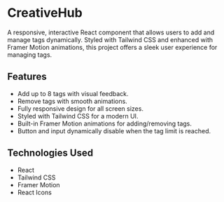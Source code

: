# CreativeHub

A responsive, interactive React component that allows users to add and manage tags dynamically. Styled with Tailwind CSS and enhanced with Framer Motion animations, this project offers a sleek user experience for managing tags.

## Features

- Add up to 8 tags with visual feedback.
- Remove tags with smooth animations.
- Fully responsive design for all screen sizes.
- Styled with Tailwind CSS for a modern UI.
- Built-in Framer Motion animations for adding/removing tags.
- Button and input dynamically disable when the tag limit is reached.

## Technologies Used

- React
- Tailwind CSS
- Framer Motion
- React Icons
